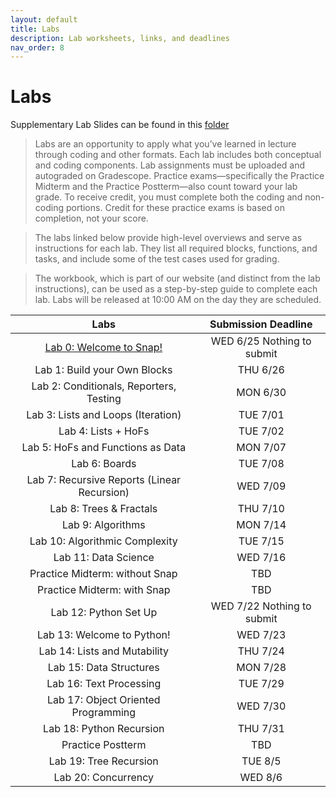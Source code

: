 ```yaml
---
layout: default
title: Labs
description: Lab worksheets, links, and deadlines
nav_order: 8
---
```

# Labs

Supplementary Lab Slides can be found in this [folder]()

>Labs are an opportunity to apply what you’ve learned in lecture through coding and other formats. Each lab includes both conceptual and coding components. Lab assignments must be uploaded and autograded on Gradescope. Practice exams—specifically the Practice Midterm and the Practice Postterm—also count toward your lab grade. To receive credit, you must complete both the coding and non-coding portions. Credit for these practice exams is based on completion, not your score.

>The labs linked below provide high-level overviews and serve as instructions for each lab. They list all required blocks, functions, and tasks, and include some of the test cases used for grading.

> The workbook, which is part of our website (and distinct from the lab instructions), can be used as a step-by-step guide to complete each lab. Labs will be released at 10:00 AM on the day they are scheduled.

| Labs                                       | Submission Deadline       |
| :----:                                     | :----:                     |
| [Lab 0: Welcome to Snap!]()                    | WED 6/25 Nothing to submit |
| Lab 1: Build your Own Blocks                    | THU 6/26 |
| Lab 2: Conditionals, Reporters, Testing         | MON 6/30 |
| Lab 3: Lists and Loops (Iteration)        | TUE 7/01 |
| Lab 4: Lists + HoFs       | TUE 7/02 |
| Lab 5: HoFs and Functions as Data      | MON 7/07 |
| Lab 6: Boards     | TUE 7/08 |
| Lab 7: Recursive Reports (Linear Recursion)     | WED 7/09 |
| Lab 8: Trees & Fractals  | THU 7/10 |
| Lab 9: Algorithms  | MON 7/14 |
| Lab 10: Algorithmic Complexity  | TUE 7/15 |
| Lab 11: Data Science | WED 7/16 |
| Practice Midterm: without Snap | TBD |
| Practice Midterm: with Snap | TBD |
| Lab 12: Python Set Up | WED 7/22 Nothing to submit|
| Lab 13: Welcome to Python! | WED 7/23 |
| Lab 14: Lists and Mutability | THU 7/24 |
| Lab 15: Data Structures | MON 7/28 |
| Lab 16: Text Processing | TUE 7/29 |
| Lab 17: Object Oriented Programming | WED 7/30 |
| Lab 18: Python Recursion | THU 7/31 |
| Practice Postterm  | TBD |
| Lab 19: Tree Recursion | TUE 8/5 |
| Lab 20: Concurrency | WED 8/6 |























